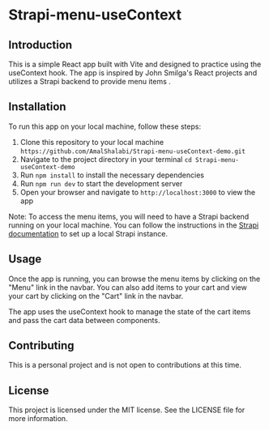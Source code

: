# Strapi-menu-useContext

## Introduction

This is a simple React app built with Vite and designed to practice using the useContext hook. The app is inspired by John Smilga's React projects and utilizes a Strapi backend to provide menu items .

## Installation

To run this app on your local machine, follow these steps:

1. Clone this repository to your local machine `https://github.com/AmalShalabi/Strapi-menu-useContext-demo.git`
2. Navigate to the project directory in your terminal `cd Strapi-menu-useContext-demo`
3. Run `npm install` to install the necessary dependencies
4. Run `npm run dev` to start the development server
5. Open your browser and navigate to `http://localhost:3000` to view the app

Note: To access the menu items, you will need to have a Strapi backend running on your local machine. You can follow the instructions in the [Strapi documentation](https://strapi.io/documentation/developer-docs/latest/getting-started/quick-start.html) to set up a local Strapi instance.

## Usage

Once the app is running, you can browse the menu items by clicking on the "Menu" link in the navbar. You can also add items to your cart and view your cart by clicking on the "Cart" link in the navbar.

The app uses the useContext hook to manage the state of the cart items and pass the cart data between components.

## Contributing

This is a personal project and is not open to contributions at this time.

## License

This project is licensed under the MIT license. See the LICENSE file for more information.

